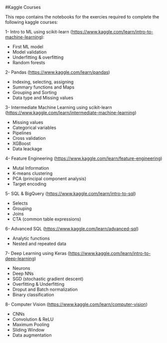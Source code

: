 #Kaggle Courses

This repo contains the notebooks for the exercies required to complete the following kaggle courses:

1- Intro to ML using scikit-learn (https://www.kaggle.com/learn/intro-to-machine-learning):
  - First ML model
  - Model validation
  - Underfitting & overfitting
  - Random forests

2- Pandas (https://www.kaggle.com/learn/pandas)
  - Indexing, selecting, assigning
  - Summary functions and Maps
  - Grouping and Sorting
  - Data type and Missing values

3- Intermediate Machine Learning using scikit-learn (https://www.kaggle.com/learn/intermediate-machine-learning)
  - Missing values
  - Categorical variables
  - Pipelines
  - Cross validation
  - XGBoost
  - Data leackage

4- Feature Engineering (https://www.kaggle.com/learn/feature-engineering)
  - Mutal Information
  - K-means clustering
  - PCA (principal component analysis)
  - Target encoding

5- SQL & BigQuery (https://www.kaggle.com/learn/intro-to-sql)
  - Selects
  - Grouping
  - Joins
  - CTA (common table expressions)

6- Advanced SQL (https://www.kaggle.com/learn/advanced-sql)
  - Analytic functions
  - Nested and repeated data

7- Deep Learning using Keras (https://www.kaggle.com/learn/intro-to-deep-learning)
  - Neurons
  - Deep NNs
  - SGD (stochastic gradient descent)
  - Overfitting & Underfitting
  - Droput and Batch normalization
  - Binary classification

8- Computer Vision (https://www.kaggle.com/learn/computer-vision)
  - CNNs
  - Convolution & ReLU
  - Maximum Pooling
  - Sliding Window
  - Data augmentation
